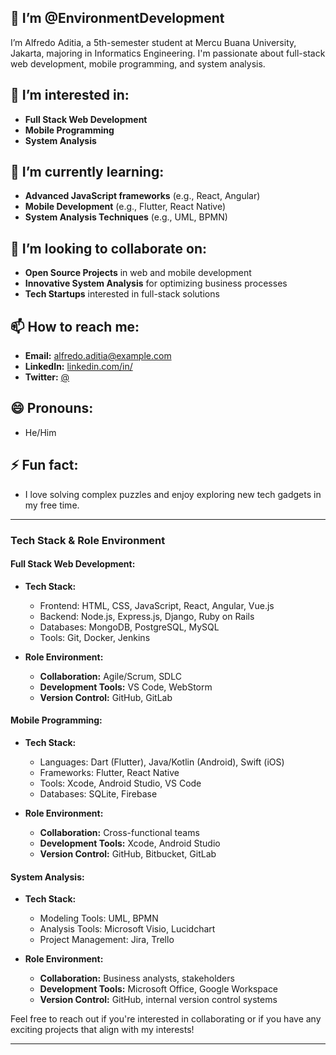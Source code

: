 ## 👋 I’m @EnvironmentDevelopment

I’m Alfredo Aditia, a 5th-semester student at Mercu Buana University, Jakarta, majoring in Informatics Engineering. I'm passionate about full-stack web development, mobile programming, and system analysis.

## 👀 I’m interested in:
- **Full Stack Web Development**
- **Mobile Programming**
- **System Analysis**

## 🌱 I’m currently learning:
- **Advanced JavaScript frameworks** (e.g., React, Angular)
- **Mobile Development** (e.g., Flutter, React Native)
- **System Analysis Techniques** (e.g., UML, BPMN)

## 💞️ I’m looking to collaborate on:
- **Open Source Projects** in web and mobile development
- **Innovative System Analysis** for optimizing business processes
- **Tech Startups** interested in full-stack solutions

## 📫 How to reach me:
- **Email:** alfredo.aditia@example.com
- **LinkedIn:** [linkedin.com/in/](https://linkedin.com/in/)
- **Twitter:** [@](https://twitter.com/)

## 😄 Pronouns:
- He/Him

## ⚡ Fun fact:
- I love solving complex puzzles and enjoy exploring new tech gadgets in my free time.

---

### Tech Stack & Role Environment

#### Full Stack Web Development:
- **Tech Stack:**
  - Frontend: HTML, CSS, JavaScript, React, Angular, Vue.js
  - Backend: Node.js, Express.js, Django, Ruby on Rails
  - Databases: MongoDB, PostgreSQL, MySQL
  - Tools: Git, Docker, Jenkins

- **Role Environment:**
  - **Collaboration:** Agile/Scrum, SDLC
  - **Development Tools:** VS Code, WebStorm
  - **Version Control:** GitHub, GitLab

#### Mobile Programming:
- **Tech Stack:**
  - Languages: Dart (Flutter), Java/Kotlin (Android), Swift (iOS)
  - Frameworks: Flutter, React Native
  - Tools: Xcode, Android Studio, VS Code
  - Databases: SQLite, Firebase

- **Role Environment:**
  - **Collaboration:** Cross-functional teams
  - **Development Tools:** Xcode, Android Studio
  - **Version Control:** GitHub, Bitbucket, GitLab

#### System Analysis:
- **Tech Stack:**
  - Modeling Tools: UML, BPMN
  - Analysis Tools: Microsoft Visio, Lucidchart
  - Project Management: Jira, Trello

- **Role Environment:**
  - **Collaboration:** Business analysts, stakeholders
  - **Development Tools:** Microsoft Office, Google Workspace
  - **Version Control:** GitHub, internal version control systems

Feel free to reach out if you're interested in collaborating or if you have any exciting projects that align with my interests!

---
